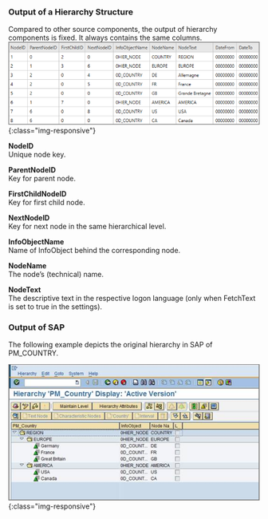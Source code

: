 
### Output of a Hierarchy Structure

Compared to other source components, the output of hierarchy components is fixed. It always contains the same columns.
![Hierarchy-Table-Output](/img/content/Hierarchy-Table-Output-Result.png){:class="img-responsive"}

**NodeID**<br>
Unique node key.

**ParentNodeID**<br>
Key for parent node.

**FirstChildNodeID**<br>
Key for first child node.

**NextNodeID**<br>
Key for next node in the same hierarchical level.

**InfoObjectName**<br>
Name of InfoObject behind the corresponding node.

**NodeName**<br>
The node’s (technical) name.

**NodeText** <br>
The descriptive text in the respective logon language (only when FetchText is set to true in the settings).

### Output of SAP
The following example depicts the original hierarchy in SAP of PM_COUNTRY.

![Hierarchy-Table-SAP](/img/content/Hierarchy-Table-Output.png){:class="img-responsive"}



